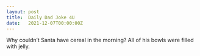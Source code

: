 ```yaml
---
layout: post
title:  Daily Dad Joke 4U
date:   2021-12-07T00:00:00Z
---
```

Why couldn’t Santa have cereal in the morning? All of his bowls were filled with jelly.

